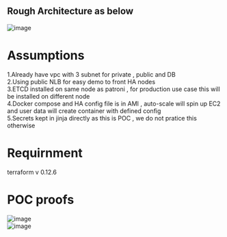 ## Rough Architecture as below   


![image](https://user-images.githubusercontent.com/38589884/152114567-24246b93-45cd-4e3e-afc7-ff4f24b6fe85.png)  

# Assumptions  
1.Already have vpc with 3 subnet for private , public and DB  
2.Using public NLB for easy demo to front HA nodes  
3.ETCD installed on same node as patroni , for production use case this will be installed on different node  
4.Docker compose and HA config file is in AMI , auto-scale will spin up EC2 and user data will create container with defined config  
5.Secrets kept in jinja directly as this is POC , we do not pratice this otherwise  

# Requirnment  
terraform v 0.12.6  

# POC proofs  
![image](https://user-images.githubusercontent.com/38589884/152117602-99a04e0d-a1bf-452d-b4d0-c2529136cbdf.png)    
![image](https://user-images.githubusercontent.com/38589884/152115191-ccfda95a-ebbb-43d6-bbd1-73660cf52016.png)  

